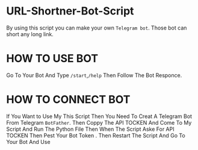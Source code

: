# URL-Shortner-Bot-Script
By using this script you can make your own `Telegram bot`. Those bot can short any long link.

# HOW TO USE BOT
Go To Your Bot And Type `/start`,`/help` Then Follow The Bot Responce.

# HOW TO CONNECT BOT
If You Want to Use My This Script Then You Need To Creat A Telegram Bot From Telegram `BotFather`. Then Coppy The API TOCKEN And Come To My Script And Run The Python File Then When The Script Aske For  API TOCKEN Then Pest Your Bot Token . Then Restart The Script And Go To Your Bot And Use

